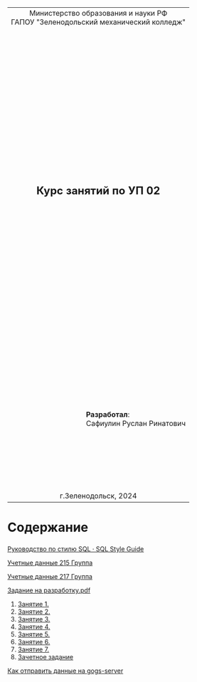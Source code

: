 <table style="width: 100%;">
  <tr>
    <td style="text-align: center; border: none;"> 
        Министерство образования и науки РФ <br/>
        ГАПОУ "Зеленодольский механический колледж"
    </td>
  </tr>
  <tr>
    <td style="text-align: center; border: none; height: 45em;">
        <h2>
            Курс занятий по УП 02
        </h2>
    </td>
  </tr>
  <tr>
    <td style="text-align: right; border: none; height: 20em;">
        <div style="float: right;" align="left">
            <b>Разработал</b>: <br/>
            Сафиулин Руслан Ринатович
        </div>
    </td>
  </tr>
  <tr>
    <td style="text-align: center; border: none; height: 1em;">
        г.Зеленодольск, 2024
    </td>
  </tr>
</table>

<div style="page-break-after: always;"></div>

# Содержание

### 
[Руководство по стилю SQL · SQL Style Guide](https://www.sqlstyle.guide/ru/)<br/>

[Учетные данные 215 Группа](215.md)

[Учетные данные 217 Группа](217.md)

[Задание на разработку.pdf](taskfordoiing.pdf)

1. [Занятие 1.](Lesson1.md)
2. [Занятие 2.](Lesson2.md)
3. [Занятие 3.](Lesson3.md)
4. [Занятие 4.](Lesson4.md)
5. [Занятие 5.](Lesson5.md)
6. [Занятие 6.](Lesson6.md)
7. [Занятие 7.](Lesson7.md)
8. [Зачетное задание](FinalTask.md)

[Как отправить данные на gogs-server](https://drive.google.com/file/d/1dTC3Px5rwt--s7hT8Ei2QXamTh_lJAjU/view?usp=sharing)
